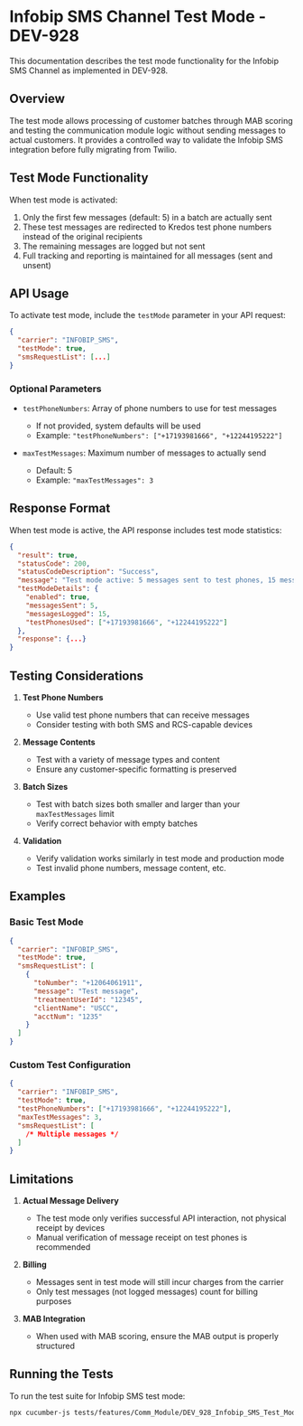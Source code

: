 # Infobip SMS Channel Test Mode - DEV-928

This documentation describes the test mode functionality for the Infobip SMS Channel as implemented in DEV-928.

## Overview

The test mode allows processing of customer batches through MAB scoring and testing the communication module logic without sending messages to actual customers. It provides a controlled way to validate the Infobip SMS integration before fully migrating from Twilio.

## Test Mode Functionality

When test mode is activated:

1. Only the first few messages (default: 5) in a batch are actually sent
2. These test messages are redirected to Kredos test phone numbers instead of the original recipients
3. The remaining messages are logged but not sent
4. Full tracking and reporting is maintained for all messages (sent and unsent)

## API Usage

To activate test mode, include the `testMode` parameter in your API request:

```json
{
  "carrier": "INFOBIP_SMS",
  "testMode": true,
  "smsRequestList": [...]
}
```

### Optional Parameters

- `testPhoneNumbers`: Array of phone numbers to use for test messages 
  - If not provided, system defaults will be used
  - Example: `"testPhoneNumbers": ["+17193981666", "+12244195222"]`

- `maxTestMessages`: Maximum number of messages to actually send
  - Default: 5
  - Example: `"maxTestMessages": 3`

## Response Format

When test mode is active, the API response includes test mode statistics:

```json
{
  "result": true,
  "statusCode": 200,
  "statusCodeDescription": "Success",
  "message": "Test mode active: 5 messages sent to test phones, 15 messages suppressed",
  "testModeDetails": {
    "enabled": true,
    "messagesSent": 5,
    "messagesLogged": 15,
    "testPhonesUsed": ["+17193981666", "+12244195222"]
  },
  "response": {...}
}
```

## Testing Considerations

1. **Test Phone Numbers**
   - Use valid test phone numbers that can receive messages
   - Consider testing with both SMS and RCS-capable devices

2. **Message Contents**
   - Test with a variety of message types and content
   - Ensure any customer-specific formatting is preserved

3. **Batch Sizes**
   - Test with batch sizes both smaller and larger than your `maxTestMessages` limit
   - Verify correct behavior with empty batches

4. **Validation**
   - Verify validation works similarly in test mode and production mode
   - Test invalid phone numbers, message content, etc.

## Examples

### Basic Test Mode

```json
{
  "carrier": "INFOBIP_SMS",
  "testMode": true,
  "smsRequestList": [
    {
      "toNumber": "+12064061911",
      "message": "Test message",
      "treatmentUserId": "12345",
      "clientName": "USCC",
      "acctNum": "1235"
    }
  ]
}
```

### Custom Test Configuration

```json
{
  "carrier": "INFOBIP_SMS",
  "testMode": true,
  "testPhoneNumbers": ["+17193981666", "+12244195222"],
  "maxTestMessages": 3,
  "smsRequestList": [
    /* Multiple messages */
  ]
}
```

## Limitations

1. **Actual Message Delivery**
   - The test mode only verifies successful API interaction, not physical receipt by devices
   - Manual verification of message receipt on test phones is recommended

2. **Billing**
   - Messages sent in test mode will still incur charges from the carrier
   - Only test messages (not logged messages) count for billing purposes

3. **MAB Integration**
   - When used with MAB scoring, ensure the MAB output is properly structured

## Running the Tests

To run the test suite for Infobip SMS test mode:

```bash
npx cucumber-js tests/features/Comm_Module/DEV_928_Infobip_SMS_Test_Mode.feature
``` 
